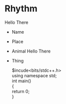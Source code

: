# Rhythm
Hello There
+ Name
+ Place
+ Animal
Hello There
+ Thing

    $incude<bits/stdc++.h>  
    using namespace std;  
    int main()  
    {  
      return 0;  
    }
